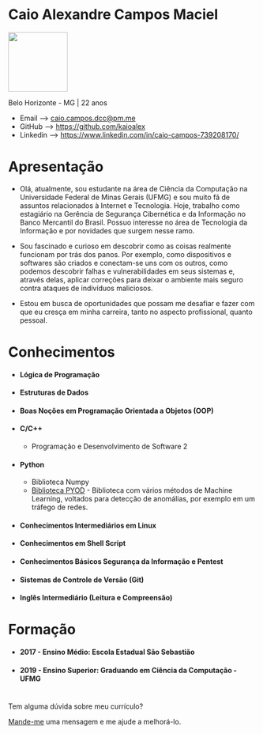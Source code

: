 # Caio Alexandre Campos Maciel

<img src="https://i.ibb.co/cTVrrLY/IMG-20180905-185013.jpg"
height="120" width="120">

 Belo Horizonte - MG | 22 anos



- Email --> caio.campos.dcc@pm.me
- GitHub --> https://github.com/kaioalex
- Linkedin --> https://www.linkedin.com/in/caio-campos-739208170/

# Apresentação
* Olá, atualmente, sou estudante na área de Ciência da Computação na Universidade Federal de Minas Gerais (UFMG) e sou muito fã de assuntos relacionados à Internet e Tecnologia. Hoje, trabalho como estagiário na Gerência de Segurança Cibernética e da Informação no Banco Mercantil do Brasil. Possuo interesse no área de Tecnologia da Informação e por novidades que surgem nesse ramo. 

* Sou fascinado e curioso em descobrir como as coisas realmente funcionam por trás dos panos. Por exemplo, como dispositivos e softwares são criados e conectam-se uns com os outros, como podemos descobrir falhas e vulnerabilidades em seus sistemas e, através delas, aplicar correções para deixar o ambiente mais seguro contra ataques de indivíduos maliciosos.

* Estou em busca de oportunidades que possam me desafiar e fazer com que eu cresça em minha carreira, tanto no aspecto profissional, quanto pessoal.

#
# Conhecimentos

- #### Lógica de Programação

- #### Estruturas de Dados

- #### Boas Noções em Programação Orientada a Objetos (OOP)

- #### C/C++
  - Programação e Desenvolvimento de Software 2

- #### Python
  - Biblioteca Numpy
  - [Biblioteca PYOD](https://github.com/kaioalex/Digital-Security) - Biblioteca com vários métodos de Machine Learning, voltados para detecção de anomálias, por exemplo em um tráfego de redes.

- #### Conhecimentos Intermediários em Linux

- #### Conhecimentos em Shell Script

- #### Conhecimentos Básicos Segurança da Informação e Pentest

- #### Sistemas de Controle de Versão (Git)

- #### Inglês Intermediário (Leitura e Compreensão)
#

# Formação

- #### 2017 - Ensino Médio: Escola Estadual São Sebastião
- #### 2019 - Ensino Superior: Graduando em Ciência da Computação - UFMG
#

Tem alguma dúvida sobre meu currículo?

[Mande-me](https://github.com/KaioAlex2018/curriculo/issues) uma mensagem e me ajude a melhorá-lo.

